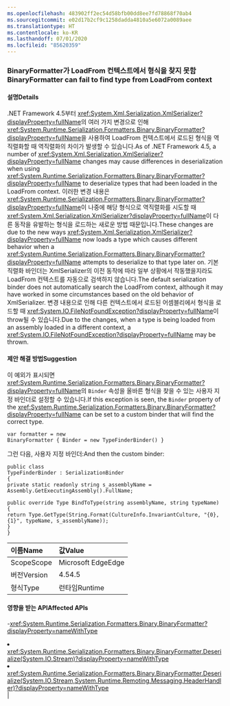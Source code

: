 ```yaml
---
ms.openlocfilehash: 483902ff2ec54d58bfb00dd8ee7fd78868f70ab4
ms.sourcegitcommit: e02d17b2cf9c1258dadda4810a5e6072a0089aee
ms.translationtype: HT
ms.contentlocale: ko-KR
ms.lasthandoff: 07/01/2020
ms.locfileid: "85620359"
---
```

### <a name="binaryformatter-can-fail-to-find-type-from-loadfrom-context"></a><span data-ttu-id="b073b-101">BinaryFormatter가 LoadFrom 컨텍스트에서 형식을 찾지 못함</span><span class="sxs-lookup"><span data-stu-id="b073b-101">BinaryFormatter can fail to find type from LoadFrom context</span></span>

#### <a name="details"></a><span data-ttu-id="b073b-102">설명</span><span class="sxs-lookup"><span data-stu-id="b073b-102">Details</span></span>

<span data-ttu-id="b073b-103">.NET Framework 4.5부터 <xref:System.Xml.Serialization.XmlSerializer?displayProperty=fullName>의 여러 가지 변경으로 인해 <xref:System.Runtime.Serialization.Formatters.Binary.BinaryFormatter?displayProperty=fullName>을 사용하여 LoadFrom 컨텍스트에서 로드된 형식을 역직렬화할 때 역직렬화의 차이가 발생할 수 있습니다.</span><span class="sxs-lookup"><span data-stu-id="b073b-103">As of .NET Framework 4.5, a number of <xref:System.Xml.Serialization.XmlSerializer?displayProperty=fullName> changes may cause differences in deserialization when using <xref:System.Runtime.Serialization.Formatters.Binary.BinaryFormatter?displayProperty=fullName> to deserialize types that had been loaded in the LoadFrom context.</span></span> <span data-ttu-id="b073b-104">이러한 변경 내용은 <xref:System.Runtime.Serialization.Formatters.Binary.BinaryFormatter?displayProperty=fullName>이 나중에 해당 형식으로 역직렬화를 시도할 때 <xref:System.Xml.Serialization.XmlSerializer?displayProperty=fullName>이 다른 동작을 유발하는 형식을 로드하는 새로운 방법 때문입니다.</span><span class="sxs-lookup"><span data-stu-id="b073b-104">These changes are due to the new ways <xref:System.Xml.Serialization.XmlSerializer?displayProperty=fullName> now loads a type which causes different behavior when a <xref:System.Runtime.Serialization.Formatters.Binary.BinaryFormatter?displayProperty=fullName> attempts to deserialize to that type later on.</span></span> <span data-ttu-id="b073b-105">기본 직렬화 바인더는 XmlSerializer의 이전 동작에 따라 일부 상황에서 작동했을지라도 LoadFrom 컨텍스트를 자동으로 검색하지 않습니다.</span><span class="sxs-lookup"><span data-stu-id="b073b-105">The default serialization binder does not automatically search the LoadFrom context, although it may have worked in some circumstances based on the old behavior of XmlSerializer.</span></span> <span data-ttu-id="b073b-106">변경 내용으로 인해 다른 컨텍스트에서 로드된 어셈블리에서 형식을 로드할 때 <xref:System.IO.FileNotFoundException?displayProperty=fullName>이 throw될 수 있습니다.</span><span class="sxs-lookup"><span data-stu-id="b073b-106">Due to the changes, when a type is being loaded from an assembly loaded in a different context, a <xref:System.IO.FileNotFoundException?displayProperty=fullName> may be thrown.</span></span>

#### <a name="suggestion"></a><span data-ttu-id="b073b-107">제안 해결 방법</span><span class="sxs-lookup"><span data-stu-id="b073b-107">Suggestion</span></span>

<span data-ttu-id="b073b-108">이 예외가 표시되면 <xref:System.Runtime.Serialization.Formatters.Binary.BinaryFormatter?displayProperty=fullName>의 <code>Binder</code> 속성을 올바른 형식을 찾을 수 있는 사용자 지정 바인더로 설정할 수 있습니다.</span><span class="sxs-lookup"><span data-stu-id="b073b-108">If this exception is seen, the <code>Binder</code> property of the <xref:System.Runtime.Serialization.Formatters.Binary.BinaryFormatter?displayProperty=fullName> can be set to a custom binder that will find the correct type.</span></span><pre><code class="lang-csharp">var formatter = new BinaryFormatter { Binder = new TypeFinderBinder() }&#13;&#10;</code></pre><span data-ttu-id="b073b-109">그런 다음, 사용자 지정 바인더:</span><span class="sxs-lookup"><span data-stu-id="b073b-109">And then the custom binder:</span></span><pre><code class="lang-csharp">public class TypeFinderBinder : SerializationBinder&#13;&#10;{&#13;&#10;private static readonly string s_assemblyName = Assembly.GetExecutingAssembly().FullName;&#13;&#10;&#13;&#10;public override Type BindToType(string assemblyName, string typeName)&#13;&#10;{&#13;&#10;return Type.GetType(String.Format(CultureInfo.InvariantCulture, &quot;{0}, {1}&quot;, typeName, s_assemblyName));&#13;&#10;}&#13;&#10;}&#13;&#10;</code></pre>

| <span data-ttu-id="b073b-110">이름</span><span class="sxs-lookup"><span data-stu-id="b073b-110">Name</span></span>    | <span data-ttu-id="b073b-111">값</span><span class="sxs-lookup"><span data-stu-id="b073b-111">Value</span></span>       |
|:--------|:------------|
| <span data-ttu-id="b073b-112">Scope</span><span class="sxs-lookup"><span data-stu-id="b073b-112">Scope</span></span>   |<span data-ttu-id="b073b-113">Microsoft Edge</span><span class="sxs-lookup"><span data-stu-id="b073b-113">Edge</span></span>|
|<span data-ttu-id="b073b-114">버전</span><span class="sxs-lookup"><span data-stu-id="b073b-114">Version</span></span>|<span data-ttu-id="b073b-115">4.5</span><span class="sxs-lookup"><span data-stu-id="b073b-115">4.5</span></span>|
|<span data-ttu-id="b073b-116">형식</span><span class="sxs-lookup"><span data-stu-id="b073b-116">Type</span></span>|<span data-ttu-id="b073b-117">런타임</span><span class="sxs-lookup"><span data-stu-id="b073b-117">Runtime</span></span>

#### <a name="affected-apis"></a><span data-ttu-id="b073b-118">영향을 받는 API</span><span class="sxs-lookup"><span data-stu-id="b073b-118">Affected APIs</span></span>

-<xref:System.Runtime.Serialization.Formatters.Binary.BinaryFormatter?displayProperty=nameWithType></li><li><xref:System.Runtime.Serialization.Formatters.Binary.BinaryFormatter.Deserialize(System.IO.Stream)?displayProperty=nameWithType></li><li><xref:System.Runtime.Serialization.Formatters.Binary.BinaryFormatter.Deserialize(System.IO.Stream,System.Runtime.Remoting.Messaging.HeaderHandler)?displayProperty=nameWithType></li></ul>|
